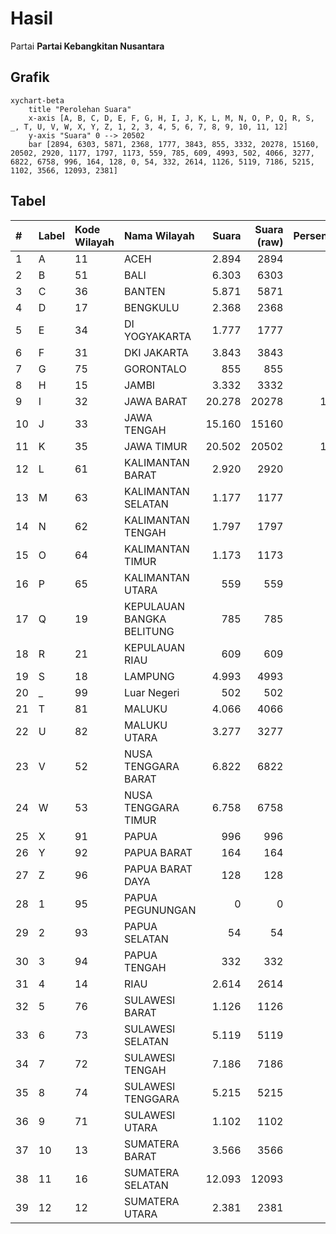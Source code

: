 # Hasil

Partai **Partai Kebangkitan Nusantara**

## Grafik

```mermaid
xychart-beta
    title "Perolehan Suara"
    x-axis [A, B, C, D, E, F, G, H, I, J, K, L, M, N, O, P, Q, R, S, _, T, U, V, W, X, Y, Z, 1, 2, 3, 4, 5, 6, 7, 8, 9, 10, 11, 12]
    y-axis "Suara" 0 --> 20502
    bar [2894, 6303, 5871, 2368, 1777, 3843, 855, 3332, 20278, 15160, 20502, 2920, 1177, 1797, 1173, 559, 785, 609, 4993, 502, 4066, 3277, 6822, 6758, 996, 164, 128, 0, 54, 332, 2614, 1126, 5119, 7186, 5215, 1102, 3566, 12093, 2381]
```

## Tabel

| #  | Label | Kode Wilayah | Nama Wilayah              | Suara  | Suara (raw) | Persentase |
|:-- |:----- |:------------ |:------------------------- | ------:| -----------:| ----------:|
| 1  | A     | 11           | ACEH                      | 2.894  | 2894        | 1,80       |
| 2  | B     | 51           | BALI                      | 6.303  | 6303        | 3,92       |
| 3  | C     | 36           | BANTEN                    | 5.871  | 5871        | 3,65       |
| 4  | D     | 17           | BENGKULU                  | 2.368  | 2368        | 1,47       |
| 5  | E     | 34           | DI YOGYAKARTA             | 1.777  | 1777        | 1,11       |
| 6  | F     | 31           | DKI JAKARTA               | 3.843  | 3843        | 2,39       |
| 7  | G     | 75           | GORONTALO                 | 855    | 855         | 0,53       |
| 8  | H     | 15           | JAMBI                     | 3.332  | 3332        | 2,07       |
| 9  | I     | 32           | JAWA BARAT                | 20.278 | 20278       | 12,62      |
| 10 | J     | 33           | JAWA TENGAH               | 15.160 | 15160       | 9,43       |
| 11 | K     | 35           | JAWA TIMUR                | 20.502 | 20502       | 12,76      |
| 12 | L     | 61           | KALIMANTAN BARAT          | 2.920  | 2920        | 1,82       |
| 13 | M     | 63           | KALIMANTAN SELATAN        | 1.177  | 1177        | 0,73       |
| 14 | N     | 62           | KALIMANTAN TENGAH         | 1.797  | 1797        | 1,12       |
| 15 | O     | 64           | KALIMANTAN TIMUR          | 1.173  | 1173        | 0,73       |
| 16 | P     | 65           | KALIMANTAN UTARA          | 559    | 559         | 0,35       |
| 17 | Q     | 19           | KEPULAUAN BANGKA BELITUNG | 785    | 785         | 0,49       |
| 18 | R     | 21           | KEPULAUAN RIAU            | 609    | 609         | 0,38       |
| 19 | S     | 18           | LAMPUNG                   | 4.993  | 4993        | 3,11       |
| 20 | _     | 99           | Luar Negeri               | 502    | 502         | 0,31       |
| 21 | T     | 81           | MALUKU                    | 4.066  | 4066        | 2,53       |
| 22 | U     | 82           | MALUKU UTARA              | 3.277  | 3277        | 2,04       |
| 23 | V     | 52           | NUSA TENGGARA BARAT       | 6.822  | 6822        | 4,25       |
| 24 | W     | 53           | NUSA TENGGARA TIMUR       | 6.758  | 6758        | 4,21       |
| 25 | X     | 91           | PAPUA                     | 996    | 996         | 0,62       |
| 26 | Y     | 92           | PAPUA BARAT               | 164    | 164         | 0,10       |
| 27 | Z     | 96           | PAPUA BARAT DAYA          | 128    | 128         | 0,08       |
| 28 | 1     | 95           | PAPUA PEGUNUNGAN          | 0      | 0           | 0,00       |
| 29 | 2     | 93           | PAPUA SELATAN             | 54     | 54          | 0,03       |
| 30 | 3     | 94           | PAPUA TENGAH              | 332    | 332         | 0,21       |
| 31 | 4     | 14           | RIAU                      | 2.614  | 2614        | 1,63       |
| 32 | 5     | 76           | SULAWESI BARAT            | 1.126  | 1126        | 0,70       |
| 33 | 6     | 73           | SULAWESI SELATAN          | 5.119  | 5119        | 3,19       |
| 34 | 7     | 72           | SULAWESI TENGAH           | 7.186  | 7186        | 4,47       |
| 35 | 8     | 74           | SULAWESI TENGGARA         | 5.215  | 5215        | 3,25       |
| 36 | 9     | 71           | SULAWESI UTARA            | 1.102  | 1102        | 0,69       |
| 37 | 10    | 13           | SUMATERA BARAT            | 3.566  | 3566        | 2,22       |
| 38 | 11    | 16           | SUMATERA SELATAN          | 12.093 | 12093       | 7,53       |
| 39 | 12    | 12           | SUMATERA UTARA            | 2.381  | 2381        | 1,48       |



